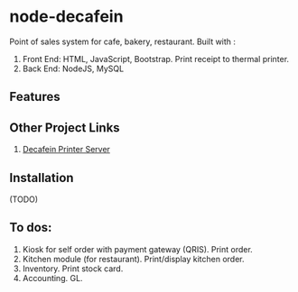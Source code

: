 # node-decafein

Point of sales system for cafe, bakery, restaurant. Built with :
1. Front End: HTML, JavaScript, Bootstrap. Print receipt to thermal printer.
2. Back End: NodeJS, MySQL

## Features

## Other Project Links

1. [Decafein Printer Server](https://github.com/setiodewo/decafein-printer)

## Installation

(TODO)

## To dos:

1. Kiosk for self order with payment gateway (QRIS). Print order.
2. Kitchen module (for restaurant). Print/display kitchen order.
3. Inventory. Print stock card.
4. Accounting. GL.